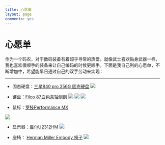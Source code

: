 ```yaml
---
title: 心愿单 
layout: page
comments: yes
---
```


# 心愿单

作为一个码农，对于数码装备有着超乎寻常的热爱。就像武士喜欢贴身武器一样，我也喜欢很顺手的装备来让自己编码的时候更顺手。下面是我自己列的心愿单，不断增加中，希望能早日通过自己的双手劳动来实现：

--------------------------------------------------------------
<!--没有解决Markdown 的链接打开时没有_blank属性-->
- 固态硬盘：[三星840 pro 256G 固态硬盘](http://item.jd.com/809240.html)
![](http://ww1.sinaimg.cn/large/a74ecc4cjw1e47yhbddbtj20g108f3z9.jpg)

- 键盘：[Filco 87白色茶轴侧刻](http://input.yesky.com/465/30158965.shtml) 
![](http://ww3.sinaimg.cn/large/a74eed94jw1e3tt5g8d15j20iw0b2dha.jpg)
![](http://ww2.sinaimg.cn/large/a74e55b4jw1e3tt61luh4j20iw0ingp6.jpg)
![](http://ww2.sinaimg.cn/large/bfadf3bejw1e3tt6791ojj20p00jbwjs.jpg)

- 鼠标：[罗技Performance MX](http://www.logitech.com/en-us/product/performance-mouse-mx)

![](http://ww3.sinaimg.cn/large/a74ecc4cjw1e3tt81x474j20cn0dwaar.jpg)

- 显示器：[戴尔U2312HM](http://detail.zol.com.cn/lcd/index288658.shtml)
![](http://c1.neweggimages.com.cn/NeweggPic2/upload/A34-296-2AGd-04.jpg)

- 座椅： [Herman Miller Embody 椅子](http://yedingding.com/2013/04/16/care-yourself-first-programmers.html)
![](http://ww1.sinaimg.cn/large/a74eed94jw1e3ttb0mj3gj20go0ce3zp.jpg)   
